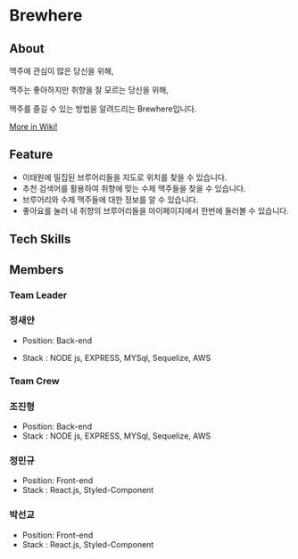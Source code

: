# Brewhere

## About

맥주에 관심이 많은 당신을 위해,

맥주는 좋아하지만 취향을 잘 모르는 당신을 위해,

맥주를 즐길 수 있는 방법을 알려드리는 Brewhere입니다.

[More in Wiki!](https://github.com/codestates/Brewhere/wiki)

## Feature
* 이태원에 밀집된 브루어리들을 지도로 위치를 찾을 수 있습니다.
* 추천 검색어를 활용하여 취향에 맞는 수제 맥주들을 찾을 수 있습니다. 
* 브루어리와 수제 맥주들에 대한 정보를 알 수 있습니다.
* 좋아요를 눌러 내 취향의 브루어리들을 마이페이지에서 한번에 둘러볼 수 있습니다.


## Tech Skills

## Members

### Team Leader

### 정새얀

- Position: Back-end

- Stack : NODE js, EXPRESS, MYSql, Sequelize, AWS

### Team Crew

### 조진형

- Position: Back-end
- Stack : NODE js, EXPRESS, MYSql, Sequelize, AWS

### 정민규

- Position: Front-end
- Stack : React.js, Styled-Component

### 박선교 

- Position: Front-end
- Stack : React.js, Styled-Component
